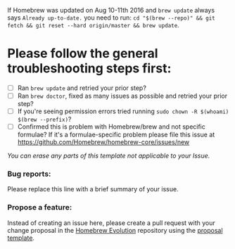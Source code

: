 If Homebrew was updated on Aug 10-11th 2016 and `brew update` always says `Already up-to-date.` you need to run: `cd "$(brew --repo)" && git fetch && git reset --hard origin/master && brew update`.

# Please follow the general troubleshooting steps first:

- [ ] Ran `brew update` and retried your prior step?
- [ ] Ran `brew doctor`, fixed as many issues as possible and retried your prior step?
- [ ] If you're seeing permission errors tried running `sudo chown -R $(whoami) $(brew --prefix)`?
- [ ] Confirmed this is problem with Homebrew/brew and not specific formulae? If it's a formulae-specific problem please file this issue at https://github.com/Homebrew/homebrew-core/issues/new

_You can erase any parts of this template not applicable to your Issue._

### Bug reports:

Please replace this line with a brief summary of your issue.

### Propose a feature:

Instead of creating an issue here, please create a pull request with your change proposal in the [Homebrew Evolution](https://github.com/Homebrew/brew-evolution) repository using the [proposal template](https://github.com/Homebrew/brew-evolution/blob/master/proposal_template.md).
